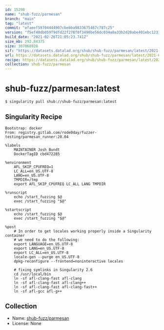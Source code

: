 ```yaml
---
id: 15298
name: "shub-fuzz/parmesan"
branch: "main"
tag: "latest"
commit: "efaeef59704444907cbebba9833675467c787c25"
version: "f5ef40db059f9dfd22f278f0f3498be56dc034a8a33b2d20abe401ebc1233acf"
build_date: "2021-02-26T21:05:23.741Z"
size_mb: 292.84375
size: 307068928
sif: "https://datasets.datalad.org/shub/shub-fuzz/parmesan/latest/2021-02-26-efaeef59-f5ef40db/f5ef40db059f9dfd22f278f0f3498be56dc034a8a33b2d20abe401ebc1233acf.sif"
url: https://datasets.datalad.org/shub/shub-fuzz/parmesan/latest/2021-02-26-efaeef59-f5ef40db/
recipe: https://datasets.datalad.org/shub/shub-fuzz/parmesan/latest/2021-02-26-efaeef59-f5ef40db/Singularity
collection: shub-fuzz/parmesan
---
```


# shub-fuzz/parmesan:latest

```bash
$ singularity pull shub://shub-fuzz/parmesan:latest
```

## Singularity Recipe

```singularity
Bootstrap: docker
From: registry.gitlab.com/rode0day/fuzzer-testing/parmesan_runner:20.04

%labels
    MAINTAINER Josh Bundt
    DockerTagID cbd472285

%environment
    AFL_SKIP_CPUFREQ=1
    LC_ALL=en_US.UTF-8
    LANG=en_US.UTF-8
    TMPDIR=/tmp
    export AFL_SKIP_CPUFREQ LC_ALL LANG TMPDIR

%runscript
    echo /start_fuzzing $@
    exec /start_fuzzing "$@"

%startscript
    echo /start_fuzzing $@
    exec /start_fuzzing "$@"

%post
    # In order to get locales working properly inside a Singularity container
    # we need to do the following:
    export LANGUAGE=en_US.UTF-8
    export LANG=en_US.UTF-8
    export LC_ALL=en_US.UTF-8
    locale-gen --purge en_US.UTF-8
    dpkg-reconfigure --frontend=noninteractive locales

    # fixing symlinks in Singularity 2.6
    cd /usr/local/bin
    ln -sf afl-clang-fast afl-clang
    ln -sf afl-clang-fast afl-clang++
    ln -sf afl-clang-fast afl-clang-fast++
    ln -sf afl-gcc afl-g++
```

## Collection

 - Name: [shub-fuzz/parmesan](https://github.com/shub-fuzz/parmesan)
 - License: None


